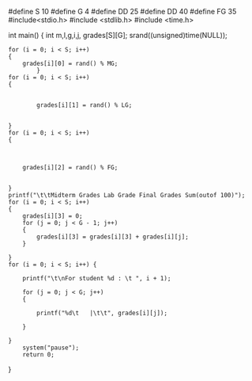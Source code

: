 #define S 10
#define G 4
#define DD 25
#define DD 40
#define FG 35
#include<stdio.h>
#include <stdlib.h>
#include <time.h>

	
int main()
{
	int m,l,g,i,j, grades[S][G];
	srand((unsigned)time(NULL));

	for (i = 0; i < S; i++)
	{
		grades[i][0] = rand() % MG;
			}
	for (i = 0; i < S; i++)
	{
		
		
			grades[i][1] = rand() % LG;
			
		
	}
	for (i = 0; i < S; i++)
	{
		


		grades[i][2] = rand() % FG;
	

	}
	printf("\t\tMidterm Grades Lab Grade Final Grades Sum(outof 100)");
	for (i = 0; i < S; i++)
	{
		grades[i][3] = 0;
		for (j = 0; j < G - 1; j++)
		{
			grades[i][3] = grades[i][3] + grades[i][j];
		}

	}
	for (i = 0; i < S; i++) {
		
		printf("\t\nFor student %d : \t ", i + 1);
		
		for (j = 0; j < G; j++)
		{
			
			printf("%d\t   |\t\t", grades[i][j]);

		}
		
	}
		system("pause");
		return 0;
	
}
